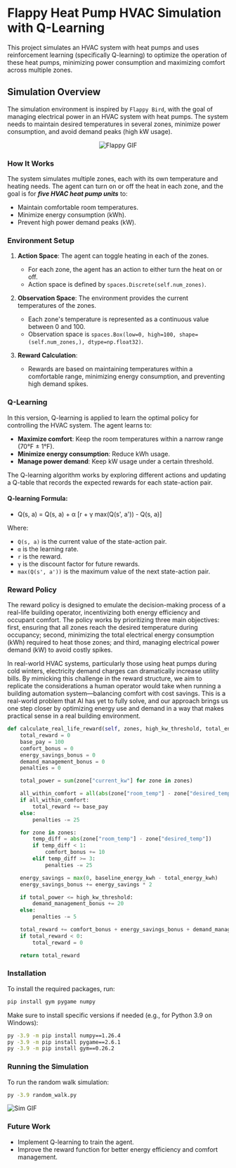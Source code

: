 # Flappy Heat Pump HVAC Simulation with Q-Learning

This project simulates an HVAC system with heat pumps and uses reinforcement learning (specifically Q-learning) to optimize the operation of these heat pumps, minimizing power consumption and maximizing comfort across multiple zones.

## Simulation Overview

The simulation environment is inspired by `Flappy Bird`, with the goal of managing electrical power in an HVAC system with heat pumps. The system needs to maintain desired temperatures in several zones, minimize power consumption, and avoid demand peaks (high kW usage).

<p align="center">
  <img src="https://github.com/bbartling/flappy-heat-pump/blob/develop/images/flappy_bird.gif" alt="Flappy GIF">
</p>

### How It Works

The system simulates multiple zones, each with its own temperature and heating needs. The agent can turn on or off the heat in each zone, and the goal is for ***five HVAC heat pump units*** to:
- Maintain comfortable room temperatures.
- Minimize energy consumption (kWh).
- Prevent high power demand peaks (kW).

### Environment Setup

1. **Action Space**: The agent can toggle heating in each of the zones.
   - For each zone, the agent has an action to either turn the heat on or off.
   - Action space is defined by `spaces.Discrete(self.num_zones)`.

2. **Observation Space**: The environment provides the current temperatures of the zones.
   - Each zone's temperature is represented as a continuous value between 0 and 100.
   - Observation space is `spaces.Box(low=0, high=100, shape=(self.num_zones,), dtype=np.float32)`.

3. **Reward Calculation**:
   - Rewards are based on maintaining temperatures within a comfortable range, minimizing energy consumption, and preventing high demand spikes.

### Q-Learning

In this version, Q-learning is applied to learn the optimal policy for controlling the HVAC system. The agent learns to:
- **Maximize comfort**: Keep the room temperatures within a narrow range (70°F ± 1°F).
- **Minimize energy consumption**: Reduce kWh usage.
- **Manage power demand**: Keep kW usage under a certain threshold.

The Q-learning algorithm works by exploring different actions and updating a Q-table that records the expected rewards for each state-action pair.

#### Q-learning Formula:
- Q(s, a) = Q(s, a) + α [r + γ max(Q(s', a')) - Q(s, a)]

Where:
- `Q(s, a)` is the current value of the state-action pair.
- `α` is the learning rate.
- `r` is the reward.
- `γ` is the discount factor for future rewards.
- `max(Q(s', a'))` is the maximum value of the next state-action pair.

### Reward Policy

The reward policy is designed to emulate the decision-making process of a real-life building operator, incentivizing both energy efficiency and occupant comfort. The policy works by prioritizing three main objectives: first, ensuring that all zones reach the desired temperature during occupancy; second, minimizing the total electrical energy consumption (kWh) required to heat those zones; and third, managing electrical power demand (kW) to avoid costly spikes. 

In real-world HVAC systems, particularly those using heat pumps during cold winters, electricity demand charges can dramatically increase utility bills. By mimicking this challenge in the reward structure, we aim to replicate the considerations a human operator would take when running a building automation system—balancing comfort with cost savings. This is a real-world problem that AI has yet to fully solve, and our approach brings us one step closer by optimizing energy use and demand in a way that makes practical sense in a real building environment.

```python
def calculate_real_life_reward(self, zones, high_kw_threshold, total_energy_kwh, baseline_energy_kwh, debug=False):
    total_reward = 0
    base_pay = 100
    comfort_bonus = 0
    energy_savings_bonus = 0
    demand_management_bonus = 0
    penalties = 0

    total_power = sum(zone["current_kw"] for zone in zones)

    all_within_comfort = all(abs(zone["room_temp"] - zone["desired_temp"]) < 3 for zone in zones)
    if all_within_comfort:
        total_reward += base_pay
    else:
        penalties -= 25

    for zone in zones:
        temp_diff = abs(zone["room_temp"] - zone["desired_temp"])
        if temp_diff < 1:
            comfort_bonus += 10
        elif temp_diff >= 3:
            penalties -= 25

    energy_savings = max(0, baseline_energy_kwh - total_energy_kwh)
    energy_savings_bonus += energy_savings * 2

    if total_power <= high_kw_threshold:
        demand_management_bonus += 20
    else:
        penalties -= 5

    total_reward += comfort_bonus + energy_savings_bonus + demand_management_bonus + penalties
    if total_reward < 0:
        total_reward = 0

    return total_reward
```

### Installation

To install the required packages, run:

```bash
pip install gym pygame numpy
```

Make sure to install specific versions if needed (e.g., for Python 3.9 on Windows):

```bash
py -3.9 -m pip install numpy==1.26.4
py -3.9 -m pip install pygame==2.6.1
py -3.9 -m pip install gym==0.26.2
```

### Running the Simulation

To run the random walk simulation:
```bash
py -3.9 random_walk.py
```

![Sim GIF](https://github.com/bbartling/flappy-heat-pump/blob/develop/images/random_walk.gif)

### Future Work

- Implement Q-learning to train the agent.
- Improve the reward function for better energy efficiency and comfort management.
